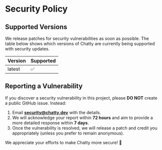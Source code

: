 # Security Policy

## Supported Versions

We release patches for security vulnerabilities as soon as possible. The table below shows which versions of Chatty are currently being supported with security updates.

| Version | Supported          |
| ------- | ------------------ |
| latest  | :white_check_mark: |

## Reporting a Vulnerability

If you discover a security vulnerability in this project, please **DO NOT** create a public GitHub issue. Instead:

1. Email **security@chatty.dev** with the details.
2. We will acknowledge your report within **72 hours** and aim to provide a more detailed response within **7 days**.
3. Once the vulnerability is resolved, we will release a patch and credit you appropriately (unless you prefer to remain anonymous).

We appreciate your efforts to make Chatty more secure! 🙏 
